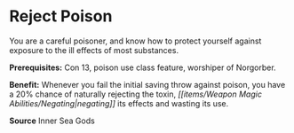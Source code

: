 ﻿---
cssclass: [feats]

---
# Reject Poison

You are a careful poisoner, and know how to protect yourself against exposure to the ill effects of most substances.

**Prerequisites:** Con 13, poison use class feature, worshiper of Norgorber.

**Benefit:** Whenever you fail the initial saving throw against poison, you have a 20% chance of naturally rejecting the toxin, _[[items/Weapon Magic Abilities/Negating|negating]]_ its effects and wasting its use.

**Source** Inner Sea Gods
